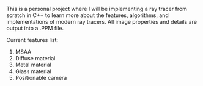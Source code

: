 This is a personal project where I will be implementing a ray tracer from scratch in C++ to learn more about the features, algorithms, and implementations of modern ray tracers. All image properties and details are output into a .PPM file.

Current features list:

1. MSAA
2. Diffuse material
3. Metal material
4. Glass material
5. Positionable camera
